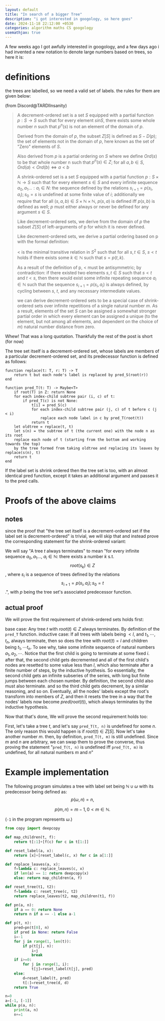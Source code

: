 ```yaml
---
layout: default
title: "In search of a bigger Tree"
description: "i got interested in googology, so here goes"
date: 2024-11-18 22:12:00 +0530
categories: algorithm maths CS googology
usemathjax: true
---
```


A few weeks ago I got awfully interested in googology, and a few days ago i had invented a new notation to denote large numbers based on trees, so here it is:

# definitions
the trees are labelled, so we need a valid set of labels. the rules for them are given below:

(from Discord@TARDIInsanity)

> A decrement-ordered set is a set $S$ equipped with a partial function $p : S \to S$ such that 
> for every element $s in S$, there exists some whole number $n$ such that $p^n(s)$ is not an element of the domain of $p$.
> 
> Derived from the domain of $p$, the subset $Z[S]$ is defined as $S - D(p)$; the set of elements not in the domain of $p$, here known as the set of "Zero" elements of $S$.
> 
> Also derived from $p$ is a partial ordering on $S$ where we define $Ord(s)$ to be that whole number n such that $p^n(s) \in Z$;
> for all $a,b \in S$, $Ord(a) < Ord(b) \iff a < b$
> 
> A shrink-ordered set is a set $S$ equipped with a partial function $p : S \times \mathbb{N} \to S$ such that for every element $s \in S$ and every infinite sequence $a_0,a_1...: a_i \in N$: 
> the sequence defined by the relations $s_{i+1} = p(s_i, a_i); s_0 = s$ is undefined at some finite value of $i$;
> additionally we require that for all $(s,a,b) \in S\times\mathbb{N}\times\mathbb{N}$, $p(s,a)$ is defined iff $p(s,b)$ is defined as well;
> $p$ must either always or never be defined for any argument $s \in S$.
> 
> Like decrement-ordered sets, we derive from the domain of $p$ the subset $Z[S]$ of left-arguments of p for which it is never defined.
> 
> Like decrement-ordered sets, we derive a partial ordering based on p with the formal definition:
> 
> $<$ is the minimal transitive relation in $S^2$ such that for all $s,t \in S$, $s < t$ holds if there exists some $k \in \mathbb{N}$ such that $s = p(t, k)$.
> 
> As a result of the definition of p, $<$ must be antisymmetric; by contradiction: if there existed two elements $s,t \in S$
> such that $s < t$ and $t < s$, then there would exist some infinite repeating sequence $a_i \in \mathbb{N}$ 
> such that the sequence $s_{i+1} = p(s_i, a_i)$ is always defined, by cycling between $s$, $t$, and any necessary intermediate values.
>
> we can derive decrement-ordered sets to be a special case of shrink-ordered sets over infinite repetitions of a single natural number $m$. 
> As a result, elements of the set $S$ can be assigned a somewhat stronger partial order in which every element can be assigned a unique 
> (to the element, but not among all elements, and dependent on the choice of $m$) natural number distance from zero.

Whew! That was a long quotation. Thankfully the rest of the post is short (for now)

The tree set itself is a decrement-ordered set, whose labels are members of a particular decrement-ordered set, and its predecessor function is defined as follows:

```
function replace(t: T, r: T) -> T
    return t but each node's label is replaced by pred_S(root(r))
end

function pred_T(t: T) -> Maybe<T>
    if root(T) in Z: return None
    for each index-child subtree pair (i, c) of t:
        if pred_T(c) is not None:
            t[i] = pred_S(c)
            for each index-child subtree pair (j, c) of t before c (j < i)
                replace each node label in c by pred_T(root(t))
            return t
    let oldtree = replace(t, t)
    let s(n) = the subtree of t (the current one) with the node n as its root
    replace each node of t (starting from the bottom and working towards the top)
    by the tree formed from taking oldtree and replacing its leaves by replace(s(n), t)
    return t
end
```

If the label set is shrink ordered then the tree set is too, with an almost identical pred function, 
except it takes an additional argument and passes it to the pred calls.

# Proofs of the above claims

## notes
since the proof that "the tree set itself is a decrement-ordered set if the label set is decrement-ordered" is trivial, we will skip that 
and instead prove the corresponding statement for the shrink-ordered variant:

We will say "A tree $t$ always terminates" to mean "for every infinite sequence $a_0,a_1...$, $a_i \in \mathbb{N}$: 
there exists a number $k$ s.t. $$root(s_k) \in Z$$, where $s_i$ is a sequence of trees defined by the relations $$s_{i+1} = p(s_i, a_i); s_0 = t$$.", with $p$ 
being the tree set's associated predecessor function.

## actual proof

We will prove the first requirement of shrink-ordered sets holds first:

base case: Any tree $t$ with $root(t) \in Z$ always terminates. By definition of the `pred_T` function.
inductive case: If all trees with labels being $< l$, and $t_1, \cdots, t_n$, always terminate, then so does the tree with $root(t) = l$ 
and children being $t_1, \cdots t_n$.
To see why, take some infinite sequence of natural numbers $a_1, a_2, \cdots$.
Notice that the first child is going to terminate at some fixed $i$. after that, the second child gets decremented 
and all of the first child's nodes are resetted to some value less than $l$, which also terminate after a finite number of steps, by the inductive hyothesis.
So essentially, the second child gets an infinite subseries of the series, with long but finite jumps between each chosen number.
By definition, the second child also must also terminate. and so the third child gets decrement, by a similar reasoning, and so on.
Eventually, all the nodes' labels except the root's transform into members of $Z$, and then it resets the tree in a way that the nodes' labels now become $pred(root(t))$,
which always terminates by the inductive hypothesis.

Now that that's done, We will prove the second requirement holds too:

First, let's take a tree $t$, and let's say `pred_T(t, n)` is undefined for some $n$. The only reason this would happen is if $root(t) \in Z[S]$.
Now let's take another number $m$. then, by definition, `pred_T(t, m)` is still undefined. Since $m$ and $n$ are arbitrary, we can swap them to prove the converse,
thus proving the statement "`pred_T(t, n)` is undefined iff `pred_T(t, m)` is undefined, for all natural numbers $m$ and $n$"

# Example implementation

The following program simulates a tree with label set being $\mathbb{N} \cup {\omega}$ with its predecessor being defined as: 
$$p(\omega, n)=n,$$

$$p(m, n)=m-1, 0<m \in \mathbb{N}.$$

(`-1` in the program represents $\omega$.)

```py
from copy import deepcopy

def map_children(t, f):
    return t[:1]+[f(c) for c in t[1:]]

def reset_label(a, x):
    return [x]+[reset_label(c, x) for c in a[1:]]

def replace_leaves(a, x):
    f=lambda c: replace_leaves(c, x)
    if len(a) == 1: return deepcopy(x)
    else: return map_children(a, f)

def reset_tree(t1, t2):
    f=lambda c: reset_tree(c, t2)
    return replace_leaves(t2, map_children(t1, f))

def pn(a, n):
    if a == 0: return None
    return n if a == -1 else a-1

def p(t, n):
    pred=pn(t[0], n)
    if pred is None: return False
    i=-1
    for j in range(1, len(t)):
        if p(t[j], n):
            i=j
            break
    if i>=0:
        for j in range(1, i):
            t[j]=reset_label(t[j], pred)
    else:
        d=reset_label(t, pred)
        t[:]=reset_tree(d, d)
    return True

n=0
a=[-1, [-1]]
while p(a, n):
    print(a, n)
    n+=1
```
